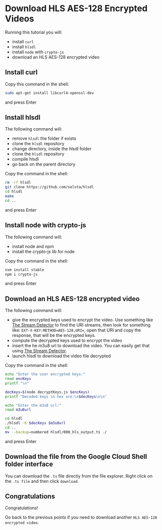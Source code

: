 # Download HLS AES-128 Encrypted Videos
Running this tutorial you will: 
- install `curl`
- install `hlsdl`
- install `node` with `crypto-js`
- download an HLS AES-128 encrypted video

## 

## Install curl
Copy this command in the shell:
```sh
sudo apt-get install libcurl4-openssl-dev
```
and press Enter

## Install hlsdl
The following command will:
- remove `hlsdl` the folder if exists
- clone the `hlsdl` repository
- change directory, inside the hlsdl folder
- clone the `hlsdl` repository
- compile hlsdl
- go back on the parent directory

Copy the command in the shell:
```sh
rm -rf hlsdl
git clone https://github.com/selsta/hlsdl
cd hlsdl
make
cd ..
```

and press Enter

## Install node with crypto-js
The following command will:
- install node and npm
- install the crypto-js lib for node

Copy the command in the shell:
```sh
nvm install stable
npm i crypto-js
```
and press Enter

## Download an HLS AES-128 encrypted video
The following command will:
- give the encrypted keys used to encrypt the video. Use something like [The Stream Detector](https://chrome.google.com/webstore/detail/the-stream-detector/iakkmkmhhckcmoiibcfjnooibphlobak) to find the URI streams, then look for something like: `EXT-X-KEY:METHOD=AES-128,URI=`, open that URI and copy the response, that will be the encrypted keys.
- compute the decrypted keys used to encrypt the video
- insert the he m3u8 url to download the video. You can easily get that using [The Stream Detector](https://chrome.google.com/webstore/detail/the-stream-detector/iakkmkmhhckcmoiibcfjnooibphlobak).
- launch hlsdl to download the video file decrypted

Copy the command in the shell:
```sh
echo "Enter the user encrypted keys:"  
read encKeys
printf "\n"

decKeys=$(node decryptKeys.js $encKeys)
printf "Decoded keys in hex are:\n$decKeys\n\n"

echo "Enter the m3u8 url:"  
read m3u8url

cd hlsdl
./hlsdl -K $decKeys $m3u8url
cd ..
mv --backup=numbered hlsdl/000_hls_output.ts ./
```
and press Enter

## Download the file from the Google Cloud Shell folder interface
You can download the `.ts` file directly from the <walkthrough-editor-spotlight spotlightId="file-explorer">file explorer</walkthrough-editor-spotlight>.
Right click on the `.ts file` and then click `download`.

## Congratulations
Congratulations!
<walkthrough-conclusion-trophy></walkthrough-conclusion-trophy>

Go back to the previous points if you need to download another `HLS AES-128 encrypted video`.